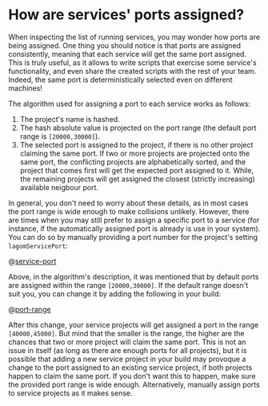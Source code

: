 # How are services' ports assigned?

When inspecting the list of running services, you may wonder how ports are being assigned. One thing you should notice is that ports are assigned consistently, meaning that each service will get the same port assigned. This is truly useful, as it allows to write scripts that exercise some service's functionality, and even share the created scripts with the rest of your team. Indeed, the same port is deterministically selected even on different machines!

The algorithm used for assigning a port to each service works as follows:

1) The project's name is hashed.
2) The hash absolute value is projected on the port range (the default port range is `[20000,30000]`).
3) The selected port is assigned to the project, if there is no other project claiming the same port. If two or more projects are projected onto the same port, the conflicting projects are alphabetically sorted, and the project that comes first will get the expected port assigned to it. While, the remaining projects will get assigned the closest (strictly increasing) available neigbour port.

In general, you don't need to worry about these details, as in most cases the port range is wide enough to make collisions unlikely. However, there are times when you may still prefer to assign a specific port to a service (for instance, if the automatically assigned port is already is use in your system). You can do so by manually providing a port number for the project's setting `lagomServicePort`:

@[service-port](code/build-services-ports.sbt)

Above, in the algorithm's description, it was mentioned that by default ports are assigned within the range `[20000,30000]`. If the default range doesn't suit you, you can change it by adding the following in your build:

@[port-range](code/build-services-ports.sbt)

After this change, your service projects will get assigned a port in the range `[40000,45000]`. But mind that the smaller is the range, the higher are the chances that two or more project will claim the same port. This is not an issue in itself (as long as there are enough ports for all projects), but it is possible that adding a new service project in your build may provoque a change to the port assigned to an existing service project, if both projects happen to claim the same port. If you don't want this to happen, make sure the provided port range is wide enough. Alternatively, manually assign ports to service projects as it makes sense.
